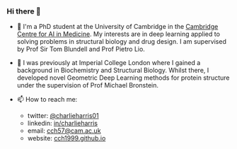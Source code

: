 ### Hi there 👋

- 🔭 I'm a PhD student at the University of Cambridge in the [Cambridge Centre for AI in Medicine](www.ccaim.cam.ac.uk). My interests are in deep learning applied to solving problems in structural biology and drug design. I am supervised by Prof Sir Tom Blundell and Prof Pietro Lio.

- 🌱 I was previously at Imperial College London where I gained a background in Biochemistry and Structural Biology. Whilst there, I developed novel Geometric Deep Learning methods for protein structure under the supervision of Prof Michael Bronstein.

- 📫 How to reach me: 
  - twitter: [@charlieharris01](https://twitter.com/charlieharris01)
  - linkedin: [in/charlieharris](https://www.linkedin.com/in/charlie-harris-388285156/)
  - email: <cch57@cam.ac.uk>
  - website: [cch1999.github.io](www.cch1999.github.io)

<!--
**cch1999/cch1999** is a ✨ _special_ ✨ repository because its `README.md` (this file) appears on your GitHub profile.

Here are some ideas to get you started:

- 🔭 I’m currently working on ...
- 🌱 I’m currently learning ...
- 👯 I’m looking to collaborate on ...
- 🤔 I’m looking for help with ...
- 💬 Ask me about ...
- 📫 How to reach me: ...
- 😄 Pronouns: ...
- ⚡ Fun fact: ...
-->
